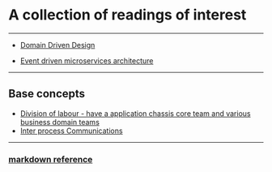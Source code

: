 # A collection of readings of interest
---

- [Domain Driven Design](https://github.com/afjw/papers/blob/main/ddd.md)

  
- [Event driven microservices architecture](https://github.com/afjw/papers/blob/main/event_driven.md)





---
## Base concepts

- [Division of labour - have a application chassis core team and various business domain teams](https://github.com/afjw/papers/blob/main/divisionOfLabour.md)
- [Inter process Communications](https://github.com/afjw/papers/blob/main/InterProcessCommunications.md)

---
### [markdown reference](https://www.markdownguide.org/cheat-sheet/)
